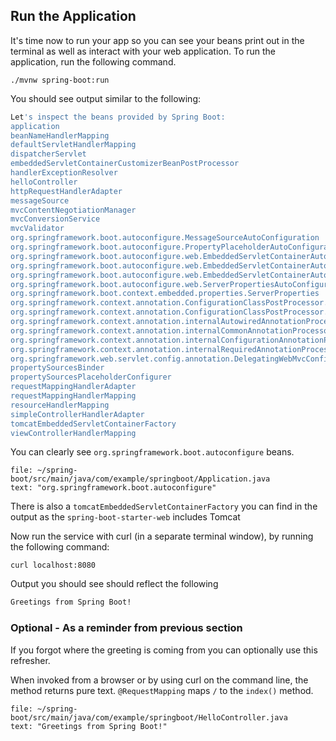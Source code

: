 
## Run the Application
It's time now to run your app so you can see your beans print out in the terminal as well as interact with your web application.
To run the application, run the following command.
```execute-2
./mvnw spring-boot:run
```

You should see output similar to the following:
```bash
Let's inspect the beans provided by Spring Boot:
application
beanNameHandlerMapping
defaultServletHandlerMapping
dispatcherServlet
embeddedServletContainerCustomizerBeanPostProcessor
handlerExceptionResolver
helloController
httpRequestHandlerAdapter
messageSource
mvcContentNegotiationManager
mvcConversionService
mvcValidator
org.springframework.boot.autoconfigure.MessageSourceAutoConfiguration
org.springframework.boot.autoconfigure.PropertyPlaceholderAutoConfiguration
org.springframework.boot.autoconfigure.web.EmbeddedServletContainerAutoConfiguration
org.springframework.boot.autoconfigure.web.EmbeddedServletContainerAutoConfiguration$DispatcherServletConfiguration
org.springframework.boot.autoconfigure.web.EmbeddedServletContainerAutoConfiguration$EmbeddedTomcat
org.springframework.boot.autoconfigure.web.ServerPropertiesAutoConfiguration
org.springframework.boot.context.embedded.properties.ServerProperties
org.springframework.context.annotation.ConfigurationClassPostProcessor.enhancedConfigurationProcessor
org.springframework.context.annotation.ConfigurationClassPostProcessor.importAwareProcessor
org.springframework.context.annotation.internalAutowiredAnnotationProcessor
org.springframework.context.annotation.internalCommonAnnotationProcessor
org.springframework.context.annotation.internalConfigurationAnnotationProcessor
org.springframework.context.annotation.internalRequiredAnnotationProcessor
org.springframework.web.servlet.config.annotation.DelegatingWebMvcConfiguration
propertySourcesBinder
propertySourcesPlaceholderConfigurer
requestMappingHandlerAdapter
requestMappingHandlerMapping
resourceHandlerMapping
simpleControllerHandlerAdapter
tomcatEmbeddedServletContainerFactory
viewControllerHandlerMapping

```

You can clearly see `org.springframework.boot.autoconfigure` beans. 
```editor:select-matching-text
file: ~/spring-boot/src/main/java/com/example/springboot/Application.java
text: "org.springframework.boot.autoconfigure"
```
There is also a `tomcatEmbeddedServletContainerFactory` you can find in the output as the `spring-boot-starter-web` includes Tomcat 

Now run the service with curl (in a separate terminal window), by running the following command:
```execute-1
curl localhost:8080
```
Output you should see should reflect the following
```bash
Greetings from Spring Boot!
```

### Optional - As a reminder from previous section
If you forgot where the greeting is coming from you can optionally use this refresher.

When invoked from a browser or by using curl on the command line, the method returns pure text. 
 `@RequestMapping` maps `/` to the `index()` method. 
  ```editor:select-matching-text
file: ~/spring-boot/src/main/java/com/example/springboot/HelloController.java
text: "Greetings from Spring Boot!"
```